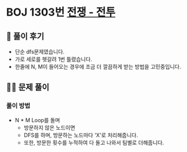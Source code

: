 # BOJ 1303번 [전쟁 - 전투](https://www.acmicpc.net/problem/1303)

## 🌈 풀이 후기
- 단순 dfs문제였습니다.
- 가로 세로를 헷갈려 1번 틀렸습니다.
- 한줄에 N, M이 들어오는 경우에 조금 더 깔끔하게 받는 방법을 고민중입니다.
## 👩‍🏫 문제 풀이
### 풀이 방법
- N * M Loop를 돌며
    - 방문하지 않은 노드이면
    - DFS를 하며, 방문하는 노드마다 'X'로 처리해줍니다.
    - 또한, 방문한 횟수를 누적하여 다 돌고 나와서 팀별로 더해줍니다.